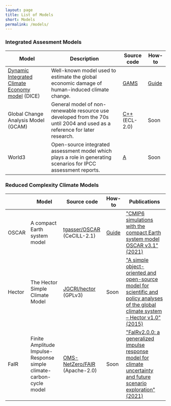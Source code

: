 ```yaml
---
layout: page
title: List of Models
short: Models
permalink: /models/
---
```


<a name="iams" />

### Integrated Assesment Models

| Model                                                     | Description                                                  | Source code                                                  | How-to                |
| --------------------------------------------------------- | ------------------------------------------------------------ | ------------------------------------------------------------ | --------------------- |
| [Dynamic Integrated Climate Economy model](./DICE) (DICE) | Well-known model used to estimate the global economic damage of human-induced climate change. | [GAMS](http://www.econ.yale.edu/~nordhaus/homepage/homepage/DICE2016R-091916ap.gms) | [Guide](/guides/DICE) |
| Global Change Analysis Model (GCAM)                       | General model of non-renewable resource use developed from the 70s until 2004 and used as a reference for later research. | [C++](https://github.com/JGCRI/gcam-core) (ECL-2.0)          | Soon                  |
| World3                                                    | Open-source integrated assessment model which plays a role in generating scenarios for IPCC assessment reports. | [A](https://gitlab.inria.fr/squinito/world3-03_python/-/tree/master/models/WRLD3-03) | Soon                  |

<a name="rcms" />

### Reduced Complexity Climate Models

|        | Model                                                        | Source code                                                  | How-to                 | Publications                                                 |
| ------ | ------------------------------------------------------------ | ------------------------------------------------------------ | ---------------------- | ------------------------------------------------------------ |
| OSCAR  | A compact Earth system model                                 | [tgasser/OSCAR](https://github.com/tgasser/OSCAR) (CeCILL-2.1) | [Guide](/guides/OSCAR) | ["CMIP6 simulations with the compact Earth system model OSCAR v3.1" (2021)](https://gmd.copernicus.org/preprints/gmd-2021-412/) |
| Hector | The Hector Simple Climate Model                              | [JGCRI/hector](https://github.com/JGCRI/hector) (GPLv3)      | Soon                   | ["A simple object-oriented and open-source model for scientific and policy analyses of the global climate system – Hector v1.0" (2015)](https://gmd.copernicus.org/articles/8/939/2015/gmd-8-939-2015.html) |
| FaIR   | Finite Amplitude Impulse-Response simple climate-carbon-cycle model | [OMS-NetZero/FAIR](https://github.com/OMS-NetZero/FAIR) (Apache-2.0) | Soon                   | ["FaIRv2.0.0: a generalized impulse response model for climate uncertainty and future scenario exploration" (2021)](https://gmd.copernicus.org/articles/14/3007/2021/) |

